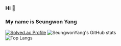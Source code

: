 ### Hi 👋
### My name is Seungwon Yang
<!--
**SeungWonYang-pro/SeungWonYang-pro** is a ✨ _special_ ✨ repository because its `README.md` (this file) appears on your GitHub profile.

Here are some ideas to get you started:

- 🔭 I’m currently working on ...
- 🌱 I’m currently learning ...
- 👯 I’m looking to collaborate on ...
- 🤔 I’m looking for help with ...
- 💬 Ask me about ...
- 📫 How to reach me: ...
- 😄 Pronouns: ...
- ⚡ Fun fact: ...
-->
[![Solved.ac Profile](http://mazassumnida.wtf/api/generate_badge?boj=ysw1222)](https://solved.ac/ysw1222)
![SeungwonYang's GitHub stats](https://github-readme-stats.vercel.app/api?username=SeungWonYang-pro&show_icons=true&theme=tokyonight)  
![Top Langs](https://github-readme-stats.vercel.app/api/top-langs/?username=SeungWonYang-pro&layout=demo&theme=dark)
